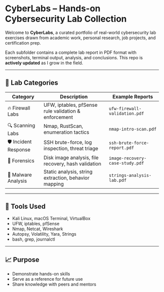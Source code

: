 #  CyberLabs – Hands-on Cybersecurity Lab Collection

Welcome to **CyberLabs**, a curated portfolio of real-world cybersecurity lab exercises drawn from academic work, personal research, job projects, and certification prep.

Each subfolder contains a complete lab report in PDF format with screenshots, terminal output, analysis, and conclusions. This repo is **actively updated** as I grow in the field.

---

## 🔐 Lab Categories

| Category              | Description                                                 | Example Reports                              |
|-----------------------|-------------------------------------------------------------|-----------------------------------------------|
| 🔥 Firewall Labs       | UFW, iptables, pfSense rule validation & enforcement        | `ufw-firewall-validation.pdf`                 |
| 🔍 Scanning Labs       | Nmap, RustScan, enumeration tactics                         | `nmap-intro-scan.pdf`                         |
| 🛡️ Incident Response   | SSH brute-force, log inspection, threat triage              | `ssh-brute-force-report.pdf`                  |
| 🧪 Forensics            | Disk image analysis, file recovery, hash validation         | `image-recovery-case-study.pdf`              |
| 🦠 Malware Analysis     | Static analysis, string extraction, behavior mapping        | `strings-analysis-lab.pdf`                   |

---

## 🧰 Tools Used

- Kali Linux, macOS Terminal, VirtualBox
- UFW, iptables, pfSense
- Nmap, Netcat, Wireshark
- Autopsy, Volatility, Yara, Strings
- bash, grep, journalctl

---

## 📈 Purpose

- Demonstrate hands-on skills
- Serve as a reference for future use
- Share knowledge with peers and mentors
